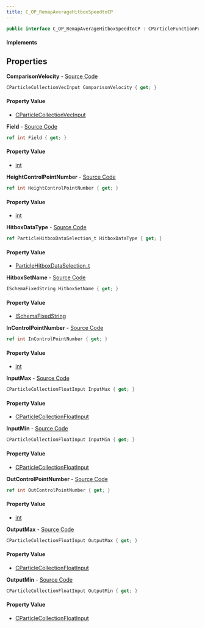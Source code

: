 ```yaml
---
title: C_OP_RemapAverageHitboxSpeedtoCP
---
```


```csharp
public interface C_OP_RemapAverageHitboxSpeedtoCP : CParticleFunctionPreEmission, CParticleFunctionOperator, CParticleFunction, ISchemaClass<CParticleFunction>, ISchemaClass<CParticleFunctionOperator>, ISchemaClass<CParticleFunctionPreEmission>, ISchemaClass<C_OP_RemapAverageHitboxSpeedtoCP>, ISchemaField, ISchemaClass, INativeHandle
```

#### Implements

## Properties

**ComparisonVelocity** - [Source Code](https://github.com/swiftly-solution/swiftlys2/blob/master/managed/src/SwiftlyS2.Generated/Schemas/Interfaces/C_OP_RemapAverageHitboxSpeedtoCP.cs#L34)

```csharp
CParticleCollectionVecInput ComparisonVelocity { get; }
```

#### Property Value

- [CParticleCollectionVecInput](/docs/api/shared/schemadefinitions/cparticlecollectionvecinput)

**Field** - [Source Code](https://github.com/swiftly-solution/swiftlys2/blob/master/managed/src/SwiftlyS2.Generated/Schemas/Interfaces/C_OP_RemapAverageHitboxSpeedtoCP.cs#L20)

```csharp
ref int Field { get; }
```

#### Property Value

- [int](https://learn.microsoft.com/dotnet/api/system.int32)

**HeightControlPointNumber** - [Source Code](https://github.com/swiftly-solution/swiftlys2/blob/master/managed/src/SwiftlyS2.Generated/Schemas/Interfaces/C_OP_RemapAverageHitboxSpeedtoCP.cs#L32)

```csharp
ref int HeightControlPointNumber { get; }
```

#### Property Value

- [int](https://learn.microsoft.com/dotnet/api/system.int32)

**HitboxDataType** - [Source Code](https://github.com/swiftly-solution/swiftlys2/blob/master/managed/src/SwiftlyS2.Generated/Schemas/Interfaces/C_OP_RemapAverageHitboxSpeedtoCP.cs#L22)

```csharp
ref ParticleHitboxDataSelection_t HitboxDataType { get; }
```

#### Property Value

- [ParticleHitboxDataSelection_t](/docs/api/shared/schemadefinitions/particlehitboxdataselection_t)

**HitboxSetName** - [Source Code](https://github.com/swiftly-solution/swiftlys2/blob/master/managed/src/SwiftlyS2.Generated/Schemas/Interfaces/C_OP_RemapAverageHitboxSpeedtoCP.cs#L36)

```csharp
ISchemaFixedString HitboxSetName { get; }
```

#### Property Value

- [ISchemaFixedString](/docs/api/shared/schemas/ischemafixedstring)

**InControlPointNumber** - [Source Code](https://github.com/swiftly-solution/swiftlys2/blob/master/managed/src/SwiftlyS2.Generated/Schemas/Interfaces/C_OP_RemapAverageHitboxSpeedtoCP.cs#L16)

```csharp
ref int InControlPointNumber { get; }
```

#### Property Value

- [int](https://learn.microsoft.com/dotnet/api/system.int32)

**InputMax** - [Source Code](https://github.com/swiftly-solution/swiftlys2/blob/master/managed/src/SwiftlyS2.Generated/Schemas/Interfaces/C_OP_RemapAverageHitboxSpeedtoCP.cs#L26)

```csharp
CParticleCollectionFloatInput InputMax { get; }
```

#### Property Value

- [CParticleCollectionFloatInput](/docs/api/shared/schemadefinitions/cparticlecollectionfloatinput)

**InputMin** - [Source Code](https://github.com/swiftly-solution/swiftlys2/blob/master/managed/src/SwiftlyS2.Generated/Schemas/Interfaces/C_OP_RemapAverageHitboxSpeedtoCP.cs#L24)

```csharp
CParticleCollectionFloatInput InputMin { get; }
```

#### Property Value

- [CParticleCollectionFloatInput](/docs/api/shared/schemadefinitions/cparticlecollectionfloatinput)

**OutControlPointNumber** - [Source Code](https://github.com/swiftly-solution/swiftlys2/blob/master/managed/src/SwiftlyS2.Generated/Schemas/Interfaces/C_OP_RemapAverageHitboxSpeedtoCP.cs#L18)

```csharp
ref int OutControlPointNumber { get; }
```

#### Property Value

- [int](https://learn.microsoft.com/dotnet/api/system.int32)

**OutputMax** - [Source Code](https://github.com/swiftly-solution/swiftlys2/blob/master/managed/src/SwiftlyS2.Generated/Schemas/Interfaces/C_OP_RemapAverageHitboxSpeedtoCP.cs#L30)

```csharp
CParticleCollectionFloatInput OutputMax { get; }
```

#### Property Value

- [CParticleCollectionFloatInput](/docs/api/shared/schemadefinitions/cparticlecollectionfloatinput)

**OutputMin** - [Source Code](https://github.com/swiftly-solution/swiftlys2/blob/master/managed/src/SwiftlyS2.Generated/Schemas/Interfaces/C_OP_RemapAverageHitboxSpeedtoCP.cs#L28)

```csharp
CParticleCollectionFloatInput OutputMin { get; }
```

#### Property Value

- [CParticleCollectionFloatInput](/docs/api/shared/schemadefinitions/cparticlecollectionfloatinput)

